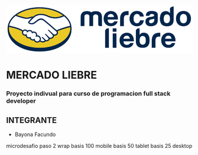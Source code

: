 ![](/public/assets/images/logo-mercado-liebre.svg)

# MERCADO LIEBRE
### Proyecto indivual para curso de programacion full stack developer

## INTEGRANTE
 
 - Bayona Facundo 


microdesafio paso 2
wrap
basis 100 mobile
basis 50 tablet
basis 25 desktop